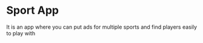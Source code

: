 # Sport App
 
It is an app where you can put ads for multiple sports and find players easily to play with